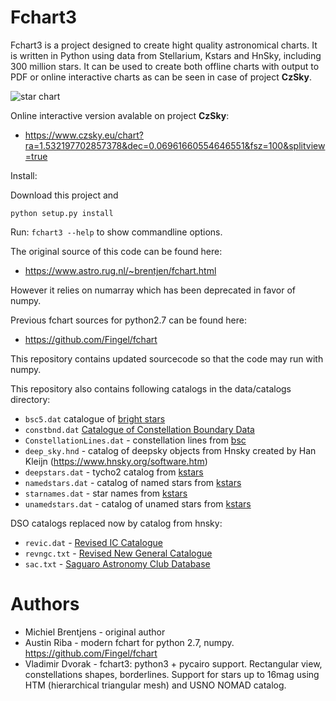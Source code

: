 # Fchart3

Fchart3 is a project designed to create hight quality astronomical charts. It is written in Python using data from Stellarium, Kstars and HnSky, including 300 million stars. It can be used to create both offline charts with output to PDF or online interactive charts as can be seen in case of project **CzSky**.

![star chart](https://github.com/skybber/fchart3/blob/assets/Orion.png)

Online interactive version avalable on project **CzSky**:

* https://www.czsky.eu/chart?ra=1.532197702857378&dec=0.06961660554646551&fsz=100&splitview=true

Install:

Download this project and

`python setup.py install`

Run: `fchart3 --help` to show commandline options.

The original source of this code can be found here:
* https://www.astro.rug.nl/~brentjen/fchart.html

However it relies on numarray which has been deprecated in favor of numpy.

Previous fchart sources for python2.7 can be found here:
* https://github.com/Fingel/fchart

This repository contains updated sourcecode so that the code may run with numpy.

This repository also contains following catalogs in the data/catalogs directory:

- `bsc5.dat` catalogue of [bright stars](http://tdc-www.harvard.edu/catalogs/bsc5.html)
- `constbnd.dat` [Catalogue of Constellation Boundary Data](http://cdsarc.u-strasbg.fr/viz-bin/Cat?VI/49#sRM2.2)
- `ConstellationLines.dat` - constellation lines from [bsc](http://tdc-www.harvard.edu/catalogs/bsc5.html)
- `deep_sky.hnd` - catalog of deepsky objects from Hnsky created by Han Kleijn (https://www.hnsky.org/software.htm)
- `deepstars.dat` - tycho2 catalog from [kstars](https://edu.kde.org/kstars/)
- `namedstars.dat` - catalog of named stars from [kstars](https://edu.kde.org/kstars/)
- `starnames.dat` - star names from [kstars](https://edu.kde.org/kstars/)
- `unamedstars.dat` - catalog of unamed stars from [kstars](https://edu.kde.org/kstars/)

DSO catalogs replaced now by catalog from hnsky:
- `revic.dat` - [Revised IC Catalogue](http://www.klima-luft.de/steinicke/ngcic/rev2000/Explan.htm)
- `revngc.txt` - [Revised New General Catalogue](http://www.klima-luft.de/steinicke/ngcic/rev2000/Explan.htm)
- `sac.txt` - [Saguaro Astronomy Club Database](https://www.saguaroastro.org/sac-downloads/)

Authors
=======
* Michiel Brentjens - original author
* Austin Riba - modern fchart for python 2.7, numpy. https://github.com/Fingel/fchart
* Vladimir Dvorak - fchart3: python3 + pycairo support. Rectangular view, constellations shapes, borderlines. Support for stars up to 16mag using HTM (hierarchical triangular mesh) and USNO NOMAD catalog.
